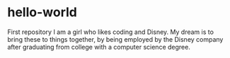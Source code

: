 # hello-world
First repository
I am a girl who likes coding and Disney.  My dream is to bring these to things together, by being employed by the Disney company after graduating from college with a computer science degree.
